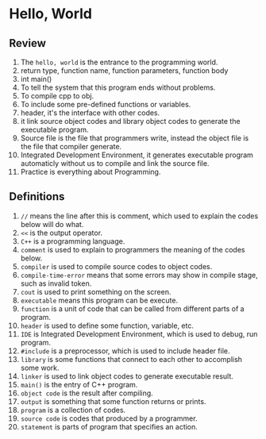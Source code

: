 # Hello, World

## Review

1. The `hello, world` is the entrance to the programming world.
2. return type, function name, function parameters, function body
3. int main()
4. To tell the system that this program ends without problems.
5. To compile cpp to obj.
6. To include some pre-defined functions or variables.
7. header, it's the interface with other codes.
8. it link source object codes and library object codes to generate the executable program.
9. Source file is the file that programmers write, instead the object file is the file that compiler generate.
10. Integrated Development Environment, it generates executable program automaticly without
    us to compile and link the source file.
11. Practice is everything about Programming.

## Definitions

1. `//` means the line after this is comment, which used to explain the codes below will do what.
2. `<<` is the output operator.
3. `C++` is a programming language.
4. `comment` is used to explain to programmers the meaning of the codes below.
5. `compiler` is used to compile source codes to object codes.
6. `compile-time-error` means that some errors may show in compile stage, such as invalid token.
7. `cout` is used to print something on the screen.
8. `executable` means this program can be execute.
9. `function` is a unit of code that can be called from different parts of a program.
10. `header` is used to define some function, variable, etc.
11. `IDE` is Integrated Development Environment, which is used to debug, run program.
12. `#include` is a preprocessor, which is used to include header file.
13. `library` is some functions that connect to each other to accomplish some work.
14. `linker` is used to link object codes to generate executable result.
15. `main()` is the entry of C++ program.
16. `object code` is the result after compiling.
17. `output` is something that some function returns or prints.
18. `program` is a collection of codes.
19. `source code` is codes that produced by a programmer.
20. `statement` is parts of program that specifies an action.
